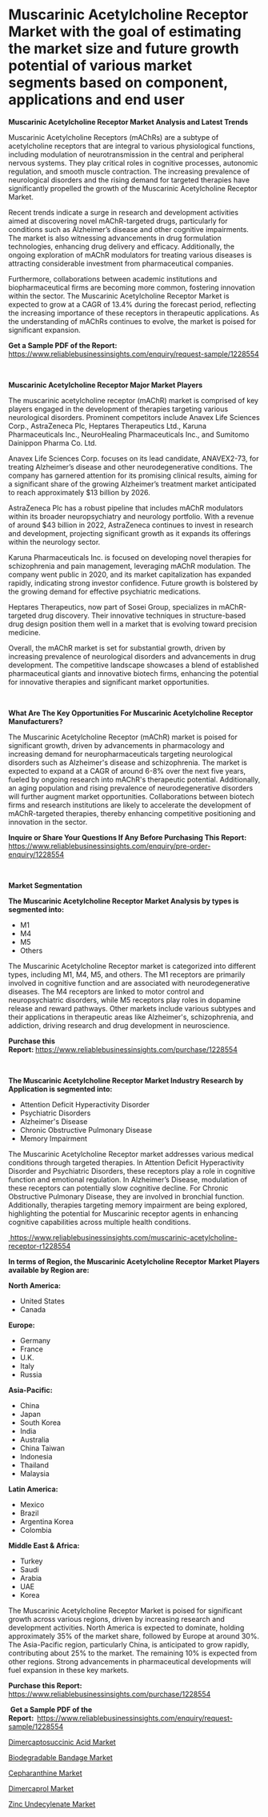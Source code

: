<p><h1>Muscarinic Acetylcholine Receptor Market with the goal of estimating the market size and future growth potential of various market segments based on component, applications and end user</h1></p><p><strong>Muscarinic Acetylcholine Receptor Market Analysis and Latest Trends</strong></p>
<p><p>Muscarinic Acetylcholine Receptors (mAChRs) are a subtype of acetylcholine receptors that are integral to various physiological functions, including modulation of neurotransmission in the central and peripheral nervous systems. They play critical roles in cognitive processes, autonomic regulation, and smooth muscle contraction. The increasing prevalence of neurological disorders and the rising demand for targeted therapies have significantly propelled the growth of the Muscarinic Acetylcholine Receptor Market.</p><p>Recent trends indicate a surge in research and development activities aimed at discovering novel mAChR-targeted drugs, particularly for conditions such as Alzheimer’s disease and other cognitive impairments. The market is also witnessing advancements in drug formulation technologies, enhancing drug delivery and efficacy. Additionally, the ongoing exploration of mAChR modulators for treating various diseases is attracting considerable investment from pharmaceutical companies.</p><p>Furthermore, collaborations between academic institutions and biopharmaceutical firms are becoming more common, fostering innovation within the sector. The Muscarinic Acetylcholine Receptor Market is expected to grow at a CAGR of 13.4% during the forecast period, reflecting the increasing importance of these receptors in therapeutic applications. As the understanding of mAChRs continues to evolve, the market is poised for significant expansion.</p></p>
<p><strong>Get a Sample PDF of the Report:&nbsp;</strong> <a href="https://www.reliablebusinessinsights.com/enquiry/request-sample/1228554?utm_campaign=75&utm_medium=2&utm_source=Github&utm_content=ia&utm_term=08032025&utm_id=muscarinic-acetylcholine-receptor">https://www.reliablebusinessinsights.com/enquiry/request-sample/1228554</a></p>
<p>&nbsp;</p>
<p><strong>Muscarinic Acetylcholine Receptor Major Market Players</strong></p>
<p><p>The muscarinic acetylcholine receptor (mAChR) market is comprised of key players engaged in the development of therapies targeting various neurological disorders. Prominent competitors include Anavex Life Sciences Corp., AstraZeneca Plc, Heptares Therapeutics Ltd., Karuna Pharmaceuticals Inc., NeuroHealing Pharmaceuticals Inc., and Sumitomo Dainippon Pharma Co. Ltd.</p><p>Anavex Life Sciences Corp. focuses on its lead candidate, ANAVEX2-73, for treating Alzheimer’s disease and other neurodegenerative conditions. The company has garnered attention for its promising clinical results, aiming for a significant share of the growing Alzheimer’s treatment market anticipated to reach approximately $13 billion by 2026.</p><p>AstraZeneca Plc has a robust pipeline that includes mAChR modulators within its broader neuropsychiatry and neurology portfolio. With a revenue of around $43 billion in 2022, AstraZeneca continues to invest in research and development, projecting significant growth as it expands its offerings within the neurology sector.</p><p>Karuna Pharmaceuticals Inc. is focused on developing novel therapies for schizophrenia and pain management, leveraging mAChR modulation. The company went public in 2020, and its market capitalization has expanded rapidly, indicating strong investor confidence. Future growth is bolstered by the growing demand for effective psychiatric medications.</p><p>Heptares Therapeutics, now part of Sosei Group, specializes in mAChR-targeted drug discovery. Their innovative techniques in structure-based drug design position them well in a market that is evolving toward precision medicine.</p><p>Overall, the mAChR market is set for substantial growth, driven by increasing prevalence of neurological disorders and advancements in drug development. The competitive landscape showcases a blend of established pharmaceutical giants and innovative biotech firms, enhancing the potential for innovative therapies and significant market opportunities.</p></p>
<p>&nbsp;</p>
<p><strong>What Are The Key Opportunities For Muscarinic Acetylcholine Receptor Manufacturers?</strong></p>
<p><p>The Muscarinic Acetylcholine Receptor (mAChR) market is poised for significant growth, driven by advancements in pharmacology and increasing demand for neuropharmaceuticals targeting neurological disorders such as Alzheimer's disease and schizophrenia. The market is expected to expand at a CAGR of around 6-8% over the next five years, fueled by ongoing research into mAChR's therapeutic potential. Additionally, an aging population and rising prevalence of neurodegenerative disorders will further augment market opportunities. Collaborations between biotech firms and research institutions are likely to accelerate the development of mAChR-targeted therapies, thereby enhancing competitive positioning and innovation in the sector.</p></p>
<p><strong>Inquire or Share Your Questions If Any Before Purchasing This Report:</strong> <a href="https://www.reliablebusinessinsights.com/enquiry/pre-order-enquiry/1228554?utm_campaign=75&utm_medium=2&utm_source=Github&utm_content=ia&utm_term=08032025&utm_id=muscarinic-acetylcholine-receptor">https://www.reliablebusinessinsights.com/enquiry/pre-order-enquiry/1228554</a></p>
<p>&nbsp;</p>
<p><strong>Market Segmentation</strong></p>
<p><strong>The Muscarinic Acetylcholine Receptor Market Analysis by types is segmented into:</strong></p>
<p><ul><li>M1</li><li>M4</li><li>M5</li><li>Others</li></ul></p>
<p><p>The Muscarinic Acetylcholine Receptor market is categorized into different types, including M1, M4, M5, and others. The M1 receptors are primarily involved in cognitive function and are associated with neurodegenerative diseases. The M4 receptors are linked to motor control and neuropsychiatric disorders, while M5 receptors play roles in dopamine release and reward pathways. Other markets include various subtypes and their applications in therapeutic areas like Alzheimer's, schizophrenia, and addiction, driving research and drug development in neuroscience.</p></p>
<p><strong>Purchase this Report:&nbsp;</strong><a href="https://www.reliablebusinessinsights.com/purchase/1228554?utm_campaign=75&utm_medium=2&utm_source=Github&utm_content=ia&utm_term=08032025&utm_id=muscarinic-acetylcholine-receptor">https://www.reliablebusinessinsights.com/purchase/1228554</a></p>
<p>&nbsp;</p>
<p><strong>The Muscarinic Acetylcholine Receptor Market Industry Research by Application is segmented into:</strong></p>
<p><ul><li>Attention Deficit Hyperactivity Disorder</li><li>Psychiatric Disorders</li><li>Alzheimer's Disease</li><li>Chronic Obstructive Pulmonary Disease</li><li>Memory Impairment</li></ul></p>
<p><p>The Muscarinic Acetylcholine Receptor market addresses various medical conditions through targeted therapies. In Attention Deficit Hyperactivity Disorder and Psychiatric Disorders, these receptors play a role in cognitive function and emotional regulation. In Alzheimer’s Disease, modulation of these receptors can potentially slow cognitive decline. For Chronic Obstructive Pulmonary Disease, they are involved in bronchial function. Additionally, therapies targeting memory impairment are being explored, highlighting the potential for Muscarinic receptor agents in enhancing cognitive capabilities across multiple health conditions.</p></p>
<p><a href="https://www.reliablebusinessinsights.com/muscarinic-acetylcholine-receptor-r1228554?utm_campaign=75&utm_medium=2&utm_source=Github&utm_content=ia&utm_term=08032025&utm_id=muscarinic-acetylcholine-receptor">&nbsp;https://www.reliablebusinessinsights.com/muscarinic-acetylcholine-receptor-r1228554</a></p>
<p><strong>In terms of Region, the Muscarinic Acetylcholine Receptor Market Players available by Region are:</strong></p>
<p>
    <p> <strong> North America: </strong>
        <ul>
            <li>United States</li>
            <li>Canada</li>
        </ul>
        </p> 
    <p> <strong> Europe: </strong>
        <ul>
            <li>Germany</li>
            <li>France</li>
            <li>U.K.</li>
            <li>Italy</li>
            <li>Russia</li>
        </ul>
        </p> 
    <p> <strong> Asia-Pacific: </strong>
        <ul>
            <li>China</li>
            <li>Japan</li>
            <li>South Korea</li>
            <li>India</li>
            <li>Australia</li>
            <li>China Taiwan</li>
            <li>Indonesia</li>
            <li>Thailand</li>
            <li>Malaysia</li>
        </ul>
        </p> 
    <p> <strong> Latin America: </strong>
        <ul>
            <li>Mexico</li>
            <li>Brazil</li>
            <li>Argentina Korea</li>
            <li>Colombia</li>
        </ul>
        </p> 
    <p> <strong> Middle East & Africa: </strong>
        <ul>
            <li>Turkey</li>
            <li>Saudi</li>
            <li>Arabia</li>
            <li>UAE</li>
            <li>Korea</li>
        </ul>
    </p>
    </p>
<p><p>The Muscarinic Acetylcholine Receptor Market is poised for significant growth across various regions, driven by increasing research and development activities. North America is expected to dominate, holding approximately 35% of the market share, followed by Europe at around 30%. The Asia-Pacific region, particularly China, is anticipated to grow rapidly, contributing about 25% to the market. The remaining 10% is expected from other regions. Strong advancements in pharmaceutical developments will fuel expansion in these key markets.</p></p>
<p><strong>Purchase this Report: </strong><a href="https://www.reliablebusinessinsights.com/purchase/1228554?utm_campaign=75&utm_medium=2&utm_source=Github&utm_content=ia&utm_term=08032025&utm_id=muscarinic-acetylcholine-receptor">https://www.reliablebusinessinsights.com/purchase/1228554</a></p>
<p>&nbsp;<strong>Get a Sample PDF of the Report:&nbsp;&nbsp;</strong><a href="https://www.reliablebusinessinsights.com/enquiry/request-sample/1228554?utm_campaign=75&utm_medium=2&utm_source=Github&utm_content=ia&utm_term=08032025&utm_id=muscarinic-acetylcholine-receptor">https://www.reliablebusinessinsights.com/enquiry/request-sample/1228554</a></p>
<p><strong></strong></p>
<p><p><a href="https://github.com/duzcupetriv/Market-Research-Report-List-1/blob/main/dimercaptosuccinic-acid-market.md?utm_campaign=75&utm_medium=2&utm_source=Github&utm_content=ia&utm_term=08032025&utm_id=muscarinic-acetylcholine-receptor">Dimercaptosuccinic Acid Market</a></p><p><a href="https://github.com/sukeldrage0g/Market-Research-Report-List-1/blob/main/biodegradable-bandage-market.md?utm_campaign=75&utm_medium=2&utm_source=Github&utm_content=ia&utm_term=08032025&utm_id=muscarinic-acetylcholine-receptor">Biodegradable Bandage Market</a></p><p><a href="https://github.com/nwogudimouix/Market-Research-Report-List-1/blob/main/cepharanthine-market.md?utm_campaign=75&utm_medium=2&utm_source=Github&utm_content=ia&utm_term=08032025&utm_id=muscarinic-acetylcholine-receptor">Cepharanthine Market</a></p><p><a href="https://github.com/hervedeidadw/Market-Research-Report-List-1/blob/main/dimercaprol-market.md?utm_campaign=75&utm_medium=2&utm_source=Github&utm_content=ia&utm_term=08032025&utm_id=muscarinic-acetylcholine-receptor">Dimercaprol Market</a></p><p><a href="https://github.com/okornevonywx/Market-Research-Report-List-1/blob/main/zinc-undecylenate-market.md?utm_campaign=75&utm_medium=2&utm_source=Github&utm_content=ia&utm_term=08032025&utm_id=muscarinic-acetylcholine-receptor">Zinc Undecylenate Market</a></p></p>